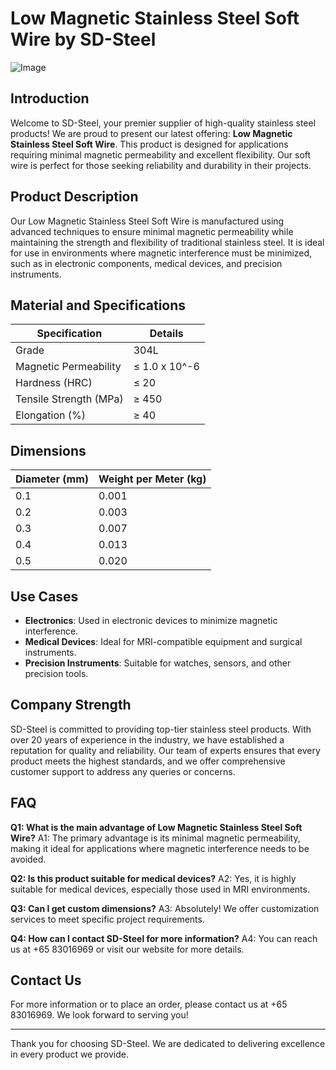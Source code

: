 # Low Magnetic Stainless Steel Soft Wire by SD-Steel

![Image](https://github.com/user-attachments/assets/2567258e-e124-4816-932d-1809bd27ef0b)

## Introduction
Welcome to SD-Steel, your premier supplier of high-quality stainless steel products! We are proud to present our latest offering: **Low Magnetic Stainless Steel Soft Wire**. This product is designed for applications requiring minimal magnetic permeability and excellent flexibility. Our soft wire is perfect for those seeking reliability and durability in their projects.

## Product Description
Our Low Magnetic Stainless Steel Soft Wire is manufactured using advanced techniques to ensure minimal magnetic permeability while maintaining the strength and flexibility of traditional stainless steel. It is ideal for use in environments where magnetic interference must be minimized, such as in electronic components, medical devices, and precision instruments.

## Material and Specifications
| Specification | Details |
|---------------|---------|
| Grade         | 304L    |
| Magnetic Permeability | ≤ 1.0 x 10^-6 |
| Hardness (HRC) | ≤ 20    |
| Tensile Strength (MPa) | ≥ 450   |
| Elongation (%) | ≥ 40    |

## Dimensions
| Diameter (mm) | Weight per Meter (kg) |
|---------------|-----------------------|
| 0.1           | 0.001                 |
| 0.2           | 0.003                 |
| 0.3           | 0.007                 |
| 0.4           | 0.013                 |
| 0.5           | 0.020                 |

## Use Cases
- **Electronics**: Used in electronic devices to minimize magnetic interference.
- **Medical Devices**: Ideal for MRI-compatible equipment and surgical instruments.
- **Precision Instruments**: Suitable for watches, sensors, and other precision tools.

## Company Strength
SD-Steel is committed to providing top-tier stainless steel products. With over 20 years of experience in the industry, we have established a reputation for quality and reliability. Our team of experts ensures that every product meets the highest standards, and we offer comprehensive customer support to address any queries or concerns.

## FAQ
**Q1: What is the main advantage of Low Magnetic Stainless Steel Soft Wire?**
A1: The primary advantage is its minimal magnetic permeability, making it ideal for applications where magnetic interference needs to be avoided.

**Q2: Is this product suitable for medical devices?**
A2: Yes, it is highly suitable for medical devices, especially those used in MRI environments.

**Q3: Can I get custom dimensions?**
A3: Absolutely! We offer customization services to meet specific project requirements.

**Q4: How can I contact SD-Steel for more information?**
A4: You can reach us at +65 83016969 or visit our website for more details.

## Contact Us
For more information or to place an order, please contact us at +65 83016969. We look forward to serving you!

---

Thank you for choosing SD-Steel. We are dedicated to delivering excellence in every product we provide.